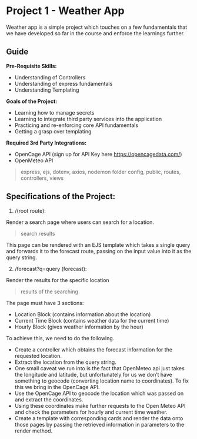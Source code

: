 # Project 1 - Weather App

Weather app is a simple project which touches on a few fundamentals that we have developed so far in the course and enforce the learnings further.

## Guide

**Pre-Requisite Skills:**
-	Understanding of Controllers
-	Understanding of express fundamentals 
-	Understanding Templating 

**Goals of the Project:**
-	Learning how to manage secrets
-	Learning to integrate third party services into the application 
-	Practicing and re-enforcing core API fundamentals 
-	Getting a grasp over templating 

**Required 3rd Party Integrations:**
-	OpenCage API (sign up for API Key here https://opencagedata.com/)
-	OpenMeteo API

> express, ejs, dotenv, axios, nodemon
> folder config, public, routes, controllers, views

## Specifications of the Project: 

1. /(root route):

Render a search page where users can search for a location.

> search results

This page can be rendered with an EJS template which takes a single query and forwards it to the forecast route, passing on the input value into it as the query string.

2. /forecast?q=query (forecast):

Render the results for the specific location

> results of the searching

The page must have 3 sections: 
-	Location Block (contains information about the location) 
-	Current Time Block (contains weather data for the current time) 
-	Hourly Block (gives weather information by the hour) 

To achieve this, we need to do the following. 

-	Create a controller which obtains the forecast information for the requested location.
-	Extract the location from the query string.
-	One small caveat we run into is the fact that OpenMeteo api just takes the longitude and latitude, but unfortunately for us we don’t have something to geocode (converting location name to coordinates). To fix this we bring in the OpenCage API. 
-	Use the OpenCage API to geocode the location which was passed on and extract the coordinates.
-	Using these coordinates make further requests to the Open Meteo API and check the parameters for hourly and current time weather. 
-	Create a template with corresponding cards and render the data onto those pages by passing the retrieved information in parameters to the render method.
